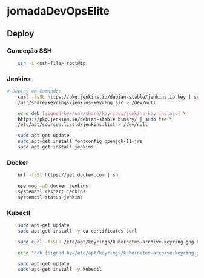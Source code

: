 # jornadaDevOpsElite

## Deploy

### Conecção SSH

```bash
    ssh -i <ssh-file> root@ip
```

### Jenkins

```bash
# Deploy em Comandos
    curl -fsSL https://pkg.jenkins.io/debian-stable/jenkins.io.key | sudo tee \
    /usr/share/keyrings/jenkins-keyring.asc > /dev/null
```

```bash
    echo deb [signed-by=/usr/share/keyrings/jenkins-keyring.asc] \
    https://pkg.jenkins.io/debian-stable binary/ | sudo tee \
    /etc/apt/sources.list.d/jenkins.list > /dev/null
```

```bash
    sudo apt-get update
    sudo apt-get install fontconfig openjdk-11-jre
    sudo apt-get install jenkins
```

### Docker

```bash
    url -fsSl https://get.docker.com | sh
```

```bash
    usermod -aG docker jenkins
    systemctl restart jenkins
    systemctl status jenkins
```

### Kubectl

```bash
    sudo apt-get update
    sudo apt-get install -y ca-certificates curl
```

```bash
    sudo curl -fsSLo /etc/apt/keyrings/kubernetes-archive-keyring.gpg https://packages.cloud.google.com/apt/doc/apt-key.gpg
```

```bash
    echo "deb [signed-by=/etc/apt/keyrings/kubernetes-archive-keyring.gpg] https://apt.kubernetes.io/ kubernetes-xenial main" | sudo tee /etc/apt/sources.list.d/kubernetes.list
```

```bash
    sudo apt-get update
    sudo apt-get install -y kubectl
```
